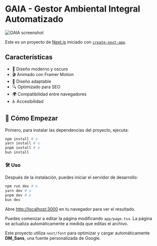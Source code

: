 # GAIA - Gestor Ambiental Integral Automatizado

![GAIA screenshot](GAIA.png)

Este es un proyecto de [Next.js](https://nextjs.org/) iniciado con [`create-next-app`](https://github.com/vercel/next.js/tree/canary/packages/create-next-app).

## Características

- 🎨 Diseño moderno y oscuro
- 🎬 Animado con Framer Motion
- 📱 Diseño adaptable
- 🔍 Optimizado para SEO
- 🌍 Compatibilidad entre navegadores
- ♿ Accesibilidad

## 🚀 Cómo Empezar

Primero, para instalar las dependencias del proyecto, ejecuta:

```bash
npm install # o
yarn install # o
pnpm install # o
bun install
```

### 🛠 Uso

Después de la instalación, puedes iniciar el servidor de desarrollo:

```bash
npm run dev # o
yarn dev # o
pnpm dev # o
bun dev
```

Abre [http://localhost:3000](http://localhost:3000) en tu navegador para ver el resultado.

Puedes comenzar a editar la página modificando `app/page.tsx`. La página se actualiza automáticamente a medida que editas el archivo.

Este proyecto utiliza `next/font` para optimizar y cargar automáticamente **DM_Sans**, una fuente personalizada de Google.



